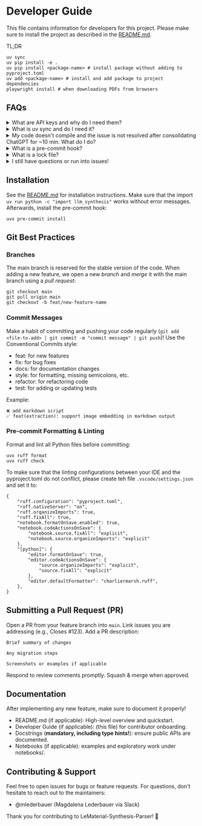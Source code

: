 # Developer Guide

This file contains information for developers for this project. Please make sure to install the project as described in the [README.md](README.md).

TL;DR

```
uv sync
uv pip install -e .
uv pip install <package-name> # install package without adding to pyproject.toml
uv add <package-name> # install and add package to project dependencies
playwright install # when downloading PDFs from browsers
```

## FAQs

<details>
<summary>What are API keys and why do I need them?</summary>
API keys are credentials used to authenticate with external services (e.g., LLM providers, OCR APIs). You store them in your .env file so our code can securely access these services without hardcoding secrets. **Under no circumstance should you share your API key, post or commit it anywhere!** You can get API keys on the websites of the respective providers.
</details>
<details>
<summary>What is uv sync and do I need it?</summary>
`uv` is a fantastic, light-weight and user-friendly dependency manager -- think of it as an alternative to `pip`. `uv sync` installs all dependencies defined in pyproject.toml into your virtual environment. Always run it after pulling changes to ensure you have the latest required packages.
</details>
<details>
<summary>My code doesn't compile and the issue is not resolved after consolidating ChatGPT for ~10 min. What do I do?</summary>
Please raise an issue in the GitHub repository with details about the error, steps to reproduce, and any relevant logs or screenshots (important for us to reproduce!). Our team will triage and help resolve it.
</details>
<details>
<summary>What is a pre-commit hook?</summary>
A pre-commit hook is a script that runs before each git commit. It ensures, for example, that the code adheres to python style guides. We use `uvx pre-commit install` to enforce formatting and linting automatically, catching issues early.
</details>
<details>
<summary>What is a lock file?</summary>
The lock file (`uv.lock`) pins exact versions of all dependencies. This ensures consistent installs across machines and CI runs. If `uv` causes issues for you, deleting the lock file and `.venv/` directory and reinstalling might do the job.
</details>
<details>
<summary>I still have questions or run into issues!</summary>
Get in touch with us -- preferably via the designated slack channel, feel free to also contact @mlederbauer on GitHub / Magdalena Lederbauer on slack.
</details>

## Installation

See the [README.md](README.md) for installation instructions. Make sure that the import `uv run python -c "import llm_synthesis"` works without error messages. Afterwards, install the pre-commit hook:

```
uvx pre-commit install
```

## Git Best Practices

### Branches

The main branch is reserved for the stable version of the code. When adding a new feature, we open a new _branch_ and _merge_ it with the main branch using a _pull request_:

```
git checkout main
git pull origin main
git checkout -b feat/new-feature-name
```

### Commit Messages

Make a habit of committing and pushing your code regularly (`git add <file-to-add> | git commit -m "commit message" | git push`)! Use the Conventional Commits style:

- feat: for new features
- fix: for bug fixes
- docs: for documentation changes
- style: for formatting, missing semicolons, etc.
- refactor: for refactoring code
- test: for adding or updating tests

Example:

```
❌ add markdown script
✅ feat(extraction): support image embedding in markdown output
```

### Pre-commit Formatting & Linting

Format and lint all Python files before committing:

```
uvx ruff format
uvx ruff check
```

To make sure that the linting configurations between your IDE and the pyproject.toml do not conflict, please create teh file `.vscode/settings.json` and set it to:

```
{
    "ruff.configuration": "pyproject.toml",
    "ruff.nativeServer": "on",
    "ruff.organizeImports": true,
    "ruff.fixAll": true,
    "notebook.formatOnSave.enabled": true,
    "notebook.codeActionsOnSave": {
        "notebook.source.fixAll": "explicit",
        "notebook.source.organizeImports": "explicit"
    },
    "[python]": {
        "editor.formatOnSave": true,
        "editor.codeActionsOnSave": {
            "source.organizeImports": "explicit",
            "source.fixAll": "explicit"
        },
        "editor.defaultFormatter": "charliermarsh.ruff",
    },
}
```

## Submitting a Pull Request (PR)

Open a PR from your feature branch into `main`.
Link issues you are addressing (e.g., Closes #123).
Add a PR description:

```
Brief summary of changes

Any migration steps

Screenshots or examples if applicable
```

Respond to review comments promptly.
Squash & merge when approved.

## Documentation

After implementing any new feature, make sure to document it properly!

- README.md (if applicable): High-level overview and quickstart.
- Developer Guide (if applicable): (this file) for contributor onboarding.
- Docstrings (**mandatory, including type hints!**): ensure public APIs are documented.
- Notebooks (if applicable): examples and exploratory work under notebooks/.

## Contributing & Support

Feel free to open issues for bugs or feature requests.
For questions, don't hesitate to reach out to the maintainers:

- @mlederbauer (Magdalena Lederbauer via Slack)

Thank you for contributing to LeMaterial-Synthesis-Parser! 🎉
